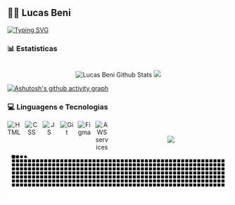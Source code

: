 ## 👨‍💻 Lucas Beni
[![Typing SVG](https://readme-typing-svg.herokuapp.com/?color=024dbd&size=35&center=true&vCenter=true&width=1000&lines=+HELLO,+MY+NAME+is+Lucas+Beni;I+study+analysis+and+systems+development+at+SENAI;Be+Welcome!+:%29)](https://git.io/typing-svg) 
### 📊 Estatísticas
<br>
<div align="center">  
  <img height="180em" src="https://github-readme-stats.vercel.app/api?username=Lucas-Beni&show_icons=true&count_private=true&hide_border=true&title_color=4169E1&icon_color=4169E1&text_color=4169E1&bg_color=0d1117" alt="Lucas Beni Github Stats" /> 
  <img height="180em" src="https://github-readme-stats.vercel.app/api/top-langs/?username=Lucas-Beni&layout=compact&hide_border=true&title_color=4169E1&text_color=4169E1&bg_color=0d1117" />
</div>

[![Ashutosh's github activity graph](https://github-readme-activity-graph.vercel.app/graph?username=Lucas-Beni&bg_color=000000&color=024dbd&line=024dbd&point=024dbd&area=true&hide_border=true)](https://github.com/ashutosh00710/github-readme-activity-graph)

### 💻 Linguagens e Tecnologias
<div align="center">
<img
  align="left"
  alt="HTML"
  title="HTML"
  width="30px"
  style="padding-right: 10px;"
  src="https://cdn.jsdelivr.net/gh/devicons/devicon@latest/icons/html5/html5-original.svg"
/>

<img 
  align="left"
  alt="CSS"
  title="CSS"
  width="30px"
  style="padding-right: 10px;"
  src="https://cdn.jsdelivr.net/gh/devicons/devicon@latest/icons/css3/css3-original.svg" 
/>

<img 
  align="left"
  alt="JS"
  title="JS"
  width="30px"
  style="padding-right: 10px;"
  src="https://cdn.jsdelivr.net/gh/devicons/devicon@latest/icons/javascript/javascript-original.svg" 
/>

<img
  align="left"
  alt="Git"
  title="Git"
  width="30px"
  style="padding-right: 10px;"
  src="https://cdn.jsdelivr.net/gh/devicons/devicon@latest/icons/git/git-original.svg"
/>

<img 
  align="left"
  alt="Figma"
  title="Figma"
  width="30px"
  style="padding-right: 10px;"
  src="https://cdn.jsdelivr.net/gh/devicons/devicon@latest/icons/figma/figma-original.svg" 
/>
                            
<img
  align="left"
  alt="AWS services"
  title="AWS services"
  width="30px"
  style="padding-right: 10px;"
  src="https://cdn.jsdelivr.net/gh/devicons/devicon@latest/icons/amazonwebservices/amazonwebservices-original-wordmark.svg"
/>
</div>
<br><br>
<div align="center">  
<a href="https://www.linkedin.com/in/lucas-garcia-beni/" target="_blank"><img src="https://img.shields.io/badge/-LinkedIn-%230077B5?style=for-the-badge&logo=linkedin&logoColor=white" target="_blank"></a>
</div> 

<picture>
  <source media="(prefers-color-scheme: dark)" srcset="https://raw.githubusercontent.com/Lucas-Beni/Lucas-Beni/output/github-contribution-grid-snake-dark.svg">
  <source media="(prefers-color-scheme: light)" srcset="https://raw.githubusercontent.com/Lucas-Beni/Lucas-Beni/output/github-contribution-grid-snake.svg">
  <img alt="github contribution grid snake animation" src="https://raw.githubusercontent.com/Lucas-Beni/Lucas-Beni/output/github-contribution-grid-snake.svg">
</picture>
